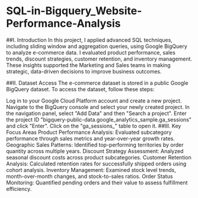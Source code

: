 # SQL-in-Bigquery_Website-Performance-Analysis
##I. Introduction
In this project, I applied advanced SQL techniques, including sliding window and aggregation queries, using Google BigQuery to analyze e-commerce data. I evaluated product performance, sales trends, discount strategies, customer retention, and inventory management. These insights supported the Marketing and Sales teams in making strategic, data-driven decisions to improve business outcomes.

##II. Dataset Access
The e-commerce dataset is stored in a public Google BigQuery dataset. To access the dataset, follow these steps:

Log in to your Google Cloud Platform account and create a new project.
Navigate to the BigQuery console and select your newly created project.
In the navigation panel, select "Add Data" and then "Search a project".
Enter the project ID "bigquery-public-data.google_analytics_sample.ga_sessions" and click "Enter".
Click on the "ga_sessions_" table to open it.
##III. Key Focus Areas
Product Performance Analysis: Evaluated subcategory performance through sales metrics and year-over-year growth rates.
Geographic Sales Patterns: Identified top-performing territories by order quantity across multiple years.
Discount Strategy Assessment: Analyzed seasonal discount costs across product subcategories.
Customer Retention Analysis: Calculated retention rates for successfully shipped orders using cohort analysis.
Inventory Management: Examined stock level trends, month-over-month changes, and stock-to-sales ratios.
Order Status Monitoring: Quantified pending orders and their value to assess fulfillment efficiency.
